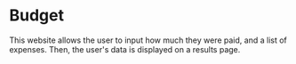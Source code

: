 # Budget
This website allows the user to input how much they were paid, and a list of expenses.
Then, the user's data is displayed on a results page.

